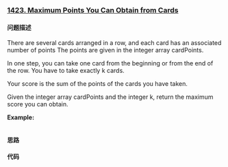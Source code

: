 ### [1423. Maximum Points You Can Obtain from Cards](https://leetcode-cn.com/problems/miao/)

#### 问题描述
There are several cards arranged in a row, and each card has an associated number of points The points are given in the integer array cardPoints.

In one step, you can take one card from the beginning or from the end of the row. You have to take exactly k cards.

Your score is the sum of the points of the cards you have taken.

Given the integer array cardPoints and the integer k, return the maximum score you can obtain.

**Example:**
```python

```

#### 思路

#### 代码

```python

```